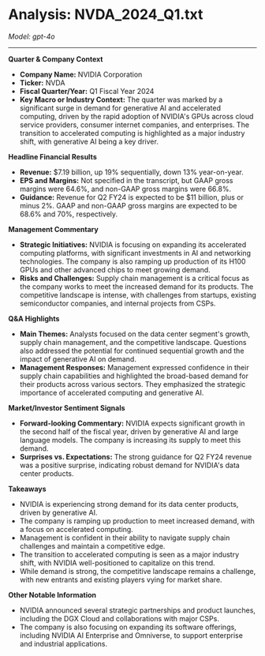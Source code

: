 # Analysis: NVDA_2024_Q1.txt

*Model: gpt-4o*

---

**Quarter & Company Context**
- **Company Name:** NVIDIA Corporation
- **Ticker:** NVDA
- **Fiscal Quarter/Year:** Q1 Fiscal Year 2024
- **Key Macro or Industry Context:** The quarter was marked by a significant surge in demand for generative AI and accelerated computing, driven by the rapid adoption of NVIDIA's GPUs across cloud service providers, consumer internet companies, and enterprises. The transition to accelerated computing is highlighted as a major industry shift, with generative AI being a key driver.

**Headline Financial Results**
- **Revenue:** $7.19 billion, up 19% sequentially, down 13% year-on-year.
- **EPS and Margins:** Not specified in the transcript, but GAAP gross margins were 64.6%, and non-GAAP gross margins were 66.8%.
- **Guidance:** Revenue for Q2 FY24 is expected to be $11 billion, plus or minus 2%. GAAP and non-GAAP gross margins are expected to be 68.6% and 70%, respectively.

**Management Commentary**
- **Strategic Initiatives:** NVIDIA is focusing on expanding its accelerated computing platforms, with significant investments in AI and networking technologies. The company is also ramping up production of its H100 GPUs and other advanced chips to meet growing demand.
- **Risks and Challenges:** Supply chain management is a critical focus as the company works to meet the increased demand for its products. The competitive landscape is intense, with challenges from startups, existing semiconductor companies, and internal projects from CSPs.

**Q&A Highlights**
- **Main Themes:** Analysts focused on the data center segment's growth, supply chain management, and the competitive landscape. Questions also addressed the potential for continued sequential growth and the impact of generative AI on demand.
- **Management Responses:** Management expressed confidence in their supply chain capabilities and highlighted the broad-based demand for their products across various sectors. They emphasized the strategic importance of accelerated computing and generative AI.

**Market/Investor Sentiment Signals**
- **Forward-looking Commentary:** NVIDIA expects significant growth in the second half of the fiscal year, driven by generative AI and large language models. The company is increasing its supply to meet this demand.
- **Surprises vs. Expectations:** The strong guidance for Q2 FY24 revenue was a positive surprise, indicating robust demand for NVIDIA's data center products.

**Takeaways**
- NVIDIA is experiencing strong demand for its data center products, driven by generative AI.
- The company is ramping up production to meet increased demand, with a focus on accelerated computing.
- Management is confident in their ability to navigate supply chain challenges and maintain a competitive edge.
- The transition to accelerated computing is seen as a major industry shift, with NVIDIA well-positioned to capitalize on this trend.
- While demand is strong, the competitive landscape remains a challenge, with new entrants and existing players vying for market share.

**Other Notable Information**
- NVIDIA announced several strategic partnerships and product launches, including the DGX Cloud and collaborations with major CSPs.
- The company is also focusing on expanding its software offerings, including NVIDIA AI Enterprise and Omniverse, to support enterprise and industrial applications.